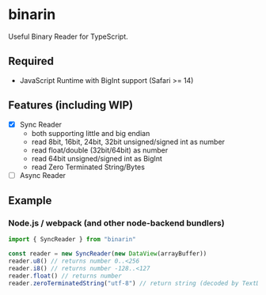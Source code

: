 # binarin

Useful Binary Reader for TypeScript.

## Required

-   JavaScript Runtime with BigInt support (Safari >= 14)

## Features (including WIP)

-   [x] Sync Reader
    -   both supporting little and big endian
    -   read 8bit, 16bit, 24bit, 32bit unsigned/signed int as number
    -   read float/double (32bit/64bit) as number
    -   read 64bit unsigned/signed int as BigInt
    -   read Zero Terminated String/Bytes
-   [ ] Async Reader

## Example

### Node.js / webpack (and other node-backend bundlers)

```typescript
import { SyncReader } from "binarin"

const reader = new SyncReader(new DataView(arrayBuffer))
reader.u8() // returns number 0..<256
reader.i8() // returns number -128..<127
reader.float() // returns number
reader.zeroTerminatedString("utf-8") // return string (decoded by TextDecoder)
```
